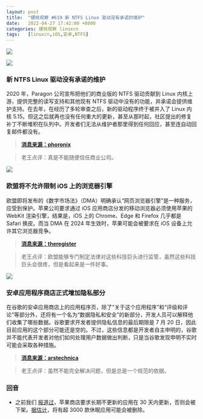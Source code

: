 ```yaml
---
layout: post
title:	"硬核观察 #619 新 NTFS Linux 驱动没有承诺的维护"
date:	2022-04-27 17:42:00 +0800 
categories:	硬核观察 linuxcn 
tags:	[linuxcn,iOS,安卓,NTFS]
---
```



![](/Asserts/Images//attachment/album/202204/27/174039mw2bhrmvnmvroohd.jpg)


![](/Asserts/Images//attachment/album/202204/27/174048uw74nmzjm0r44erh.jpg)


### 新 NTFS Linux 驱动没有承诺的维护


2020 年，Paragon 公司宣布把他们的商业版的 NTFS 驱动贡献到 Linux 内核上游，提供完整的读写支持和其他现有 NTFS 驱动中没有的功能，并承诺会提供维护支持。在去年，在经历了多轮审查之后，新的驱动程序终于被并入了 Linux 内核 5.15。但这之后就再也没有任何重大的更新，甚至从那时起，社区提出的修复补丁不断堆积在队列中。开发者们无法从维护者那里得到任何回应，甚至连自动回复邮件都没有。



> 
> **[消息来源：phoronix](https://www.phoronix.com/scan.php?page=news_item&px=NTFS3-Linux-Driver-2022-Sad)**
> 
> 
> 



> 
> 老王点评：真是不能随便信任商业公司。
> 
> 
> 


![](/Asserts/Images//attachment/album/202204/27/174100wh5l4tjg4gt44427.jpg)


### 欧盟将不允许限制 iOS 上的浏览器引擎


欧盟即将发布的《数字市场法》（DMA）明确承认“网页浏览器引擎”是一种服务，应受到保护。苹果公司要求通过 iOS 应用商店分发的移动浏览器必须使用苹果的 WebKit 渲染引擎，结果是，iOS 上的 Chrome、Edge 和 Firefox 几乎都是 Safari 换皮。而当 DMA 在 2024 年生效时，苹果可能会被要求在 iOS 设备上允许其它浏览器竞争。



> 
> **[消息来源：theregister](https://www.theregister.com/2022/04/26/apple_ios_browser/)**
> 
> 
> 



> 
> 老王点评：欧盟能够专门制定法律对这些科技巨头进行监管，虽然这些科技巨头会很疼，但是看起来是一件好事。
> 
> 
> 


![](/Asserts/Images//attachment/album/202204/27/174326vofa3tggb3aeegax.jpg)


### 安卓应用程序商店正式增加隐私部分


在谷歌的安卓应用商店上的应用程序页，除了“关于这个应用程序”和“评级和评论”等部分外，还将有一个名为“数据隐私和安全”的新部分，开发人员可以解释他们收集了哪些数据。谷歌要求开发者提供隐私信息的最后期限是 7 月 20 日，因此目前应用的这个部分可能还是空的。不过，这些信息都是开发者自主申明的，谷歌并不能代表开发者对他们如何处理用户数据做出判断，只是当谷歌发现申明不实时可能会采取各种措施。



> 
> **[消息来源：arstechnica](https://arstechnica.com/gadgets/2022/04/androids-app-store-privacy-section-starts-rolling-out-today/)**
> 
> 
> 



> 
> 老王点评：虽然不能完全解决问题，但是总是一个规范的依据。
> 
> 
> 


### 回音


* 之前我们 [报道过](/article-14506-1.html)，苹果商店要求长期不更新的应用在 30 天内更新，否则会被下架。[据估计](https://techcrunch.com/2022/04/26/thousands-of-semi-active-apps-could-be-caught-up-in-latest-app-store-purge/)，将有超 3000 款休眠应用可能会被删除。
